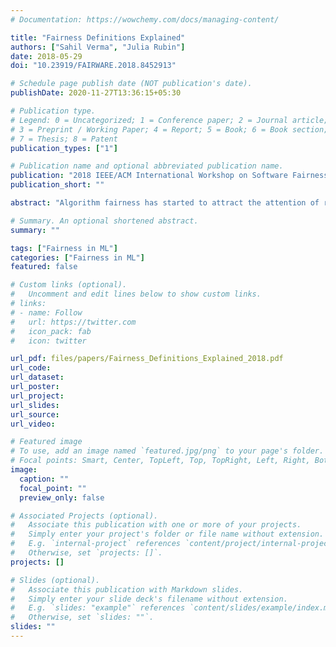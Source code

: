 ```yaml
---
# Documentation: https://wowchemy.com/docs/managing-content/

title: "Fairness Definitions Explained"
authors: ["Sahil Verma", "Julia Rubin"]
date: 2018-05-29
doi: "10.23919/FAIRWARE.2018.8452913"

# Schedule page publish date (NOT publication's date).
publishDate: 2020-11-27T13:36:15+05:30

# Publication type.
# Legend: 0 = Uncategorized; 1 = Conference paper; 2 = Journal article;
# 3 = Preprint / Working Paper; 4 = Report; 5 = Book; 6 = Book section;
# 7 = Thesis; 8 = Patent
publication_types: ["1"]

# Publication name and optional abbreviated publication name.
publication: "2018 IEEE/ACM International Workshop on Software Fairness (FairWare)"
publication_short: ""

abstract: "Algorithm fairness has started to attract the attention of researchers in AI, Software Engineering and Law communities, with more than twenty different notions of fairness proposed in the last few years. Yet, there is no clear agreement on which definition to apply in each situation. Moreover, the detailed differences between multiple definitions are difficult to grasp. To address this issue, this paper collects the most prominent definitions of fairness for the algorithmic classification problem, explains the rationale behind these definitions, and demonstrates each of them on a single unifying case-study. Our analysis intuitively explains why the same case can be considered fair according to some definitions and unfair according to others."

# Summary. An optional shortened abstract.
summary: ""

tags: ["Fairness in ML"]
categories: ["Fairness in ML"]
featured: false

# Custom links (optional).
#   Uncomment and edit lines below to show custom links.
# links:
# - name: Follow
#   url: https://twitter.com
#   icon_pack: fab
#   icon: twitter

url_pdf: files/papers/Fairness_Definitions_Explained_2018.pdf
url_code:
url_dataset:
url_poster:
url_project:
url_slides:
url_source:
url_video:

# Featured image
# To use, add an image named `featured.jpg/png` to your page's folder. 
# Focal points: Smart, Center, TopLeft, Top, TopRight, Left, Right, BottomLeft, Bottom, BottomRight.
image:
  caption: ""
  focal_point: ""
  preview_only: false

# Associated Projects (optional).
#   Associate this publication with one or more of your projects.
#   Simply enter your project's folder or file name without extension.
#   E.g. `internal-project` references `content/project/internal-project/index.md`.
#   Otherwise, set `projects: []`.
projects: []

# Slides (optional).
#   Associate this publication with Markdown slides.
#   Simply enter your slide deck's filename without extension.
#   E.g. `slides: "example"` references `content/slides/example/index.md`.
#   Otherwise, set `slides: ""`.
slides: ""
---
```

